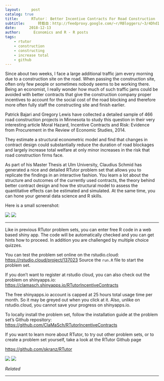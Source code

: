 ```yaml
---
layout:     post
catalog: true
title:      RTutor： Better Incentive Contracts For Road Construction
subtitle:      转载自：http://feedproxy.google.com/~r/RBloggers/~3/4Dhd1_QKTNE/
date:      2018-12-13
author:      Economics and R - R posts
tags:
    - rtutor
    - construction
    - constructing
    - increase total
    - github
---
```






Since about two weeks, I face a large additional traffic jam every morning due to a construction site on the road. When passing the construction site, often only few people or sometimes nobody seems to be working there. Being an economist, I really wonder how much of such traffic jams could be avoided with better contracts that give the construction company proper incentives to account for the social cost of the road blocking and therefore more often fully staff the constructing site and finish earlier.

Patrick Bajari and Gregory Lewis have collected a detailed sample of 466 road construction projects in Minnesota to study this question in their very interesting article Moral Hazard, Incentive Contracts and Risk: Evidence from Procurement in the Review of Economic Studies, 2014.

They estimate a structural econometric model and find that changes in contract design could substantially reduce the duration of road blockages and largely increase total welfare at only minor increases in the risk that road construction firms face.

As part of his Master Thesis at Ulm University, Claudius Schmid has generated a nice and detailed RTutor problem set that allows you to replicate the findings in an interactive fashion. You learn a lot about the structure and outcomes of the currently used contracts, the theory behind better contract design and how the structural model to assess the quantitative effects can be estimated and simulated. At the same time, you can hone your general data science and R skills.

Here is a small screenshot:

![](https://i2.wp.com/skranz.github.io/images/road_construction.png?w=456)
![](https://i2.wp.com/skranz.github.io/images/road_construction.png?w=456)


---

Like in previous RTutor problem sets, you can enter free R code in a web based shiny app. The code will be automatically checked and you can get hints how to proceed. In addition you are challenged by multiple choice quizzes.

You can test the problem set online on the rstudio.cloud: https://rstudio.cloud/project/137023 Source the `run.R` file to start the problem set.

If you don’t want to register at rstudio cloud, you can also check out the problem on shinyapps.io: https://clamasch.shinyapps.io/RTutorIncentiveContracts

The free shinyapps.io account is capped at 25 hours total usage time per month. So it may be greyed out when you click at it. Also, unlike on rstudio.cloud, you cannot save your progress on shinyapps.io.

To locally install the problem set, follow the installation guide at the problem set’s Github repository: https://github.com/ClaMaSch/RTutorIncentiveContracts

If you want to learn more about RTutor, to try out other problem sets, or to create a problem set yourself, take a look at the RTutor Github page

https://github.com/skranz/RTutor

![](http://feeds.feedburner.com/~r/skranz_R/~4/bsElPnZaOLQ)
![](http://feeds.feedburner.com/~r/skranz_R/~4/bsElPnZaOLQ)



*Related*








---
